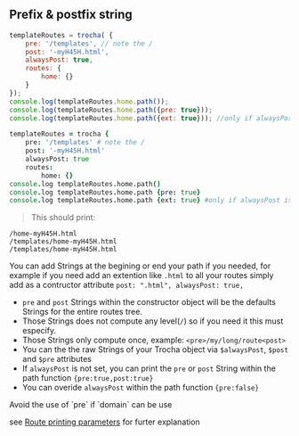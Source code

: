## Prefix & postfix string
```javascript
templateRoutes = trocha( {
	pre: '/templates', // note the /
	post: '-myH45H.html',
	alwaysPost: true,
	routes: {
		home: {}
	}
});
console.log(templateRoutes.home.path());
console.log(templateRoutes.home.path({pre: true}));
console.log(templateRoutes.home.path({ext: true})); //only if alwaysPost is not set
```

```coffeescript
templateRoutes = trocha {
	pre: '/templates' # note the /
	post: '-myH45H.html'
	alwaysPost: true
	routes:
		home: {}
console.log templateRoutes.home.path()
console.log templateRoutes.home.path {pre: true}
console.log templateRoutes.home.path {ext: true} #only if alwaysPost is not set
```
> This should print:

```shell
/home-myH45H.html
/templates/home-myH45H.html
/templates/home-myH45H.html
```

You can add Strings at the begining or end your path if you needed, for example if you need add an extention like `.html` to all your routes simply add as a contructor attribute `post: ".html", alwaysPost: true,`

* `pre` and `post` Strings within the constructor object will be the defaults Strings for the entire routes tree.
* Those Strings does not compute any level(`/`) so if you need it this must especify.
* Those Strings only compute once, example: `<pre>/my/long/route<post>`
* You can the the raw Strings of your Trocha object via `$alwaysPost`, `$post` and `$pre` attributes
* If `alwaysPost` is not set, you can print the `pre` or `post` String within the path function `{pre:true,post:true}`
* You can overide `alwaysPost` within the path function `{pre:false}`
<aside class="notice">
Avoid the use of `pre` if `domain` can be use
</aside>

see [Route printing parameters](#204-route-printing-parameters) for furter explanation
